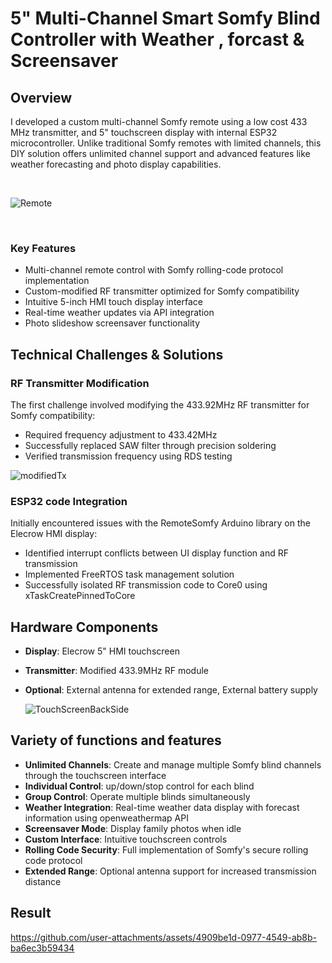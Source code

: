 # 5" Multi-Channel Smart Somfy Blind Controller with Weather , forcast & Screensaver

## Overview

I developed a custom multi-channel Somfy remote using a low cost 433 MHz transmitter, 
and 5" touchscreen display with internal ESP32 microcontroller. Unlike traditional Somfy remotes with 
limited channels, this DIY solution offers unlimited channel support and advanced 
features like weather forecasting and photo display capabilities.


<br>

<p align="center">
  
![Remote](https://github.com/user-attachments/assets/8409b49d-5db0-4d69-be54-ae2eae4ae10f)

 
</p>

<br>

### Key Features

- Multi-channel remote control with Somfy rolling-code protocol implementation
- Custom-modified RF transmitter optimized for Somfy compatibility
- Intuitive 5-inch HMI touch display interface
- Real-time weather updates via API integration
- Photo slideshow screensaver functionality

## Technical Challenges & Solutions

### RF Transmitter Modification
The first challenge involved modifying the 433.92MHz RF transmitter for Somfy compatibility:
- Required frequency adjustment to 433.42MHz
- Successfully replaced SAW filter through precision soldering
- Verified transmission frequency using RDS testing

![modifiedTx](https://github.com/user-attachments/assets/0e451065-9155-451d-8ad5-c71580fcf5c1)


### ESP32 code Integration
Initially encountered issues with the RemoteSomfy Arduino library on the Elecrow HMI display:
- Identified interrupt conflicts between UI display function and RF transmission
- Implemented FreeRTOS task management solution
- Successfully isolated RF transmission code to Core0 using xTaskCreatePinnedToCore

## Hardware Components

- **Display**: Elecrow 5" HMI touchscreen
- **Transmitter**: Modified 433.9MHz RF module
- **Optional**: External antenna for extended range, External battery supply

  ![TouchScreenBackSide](https://github.com/user-attachments/assets/93fad01e-eee4-4c7b-b129-be598b57eb81)


## Variety of functions and features

- **Unlimited Channels**: Create and manage multiple Somfy blind channels through the touchscreen interface
- **Individual Control**: up/down/stop control for each blind 
- **Group Control**: Operate multiple blinds simultaneously
- **Weather Integration**: Real-time weather data display with forecast information using openweathermap API
- **Screensaver Mode**: Display family photos when idle
- **Custom Interface**: Intuitive touchscreen controls 
- **Rolling Code Security**: Full implementation of Somfy's secure rolling code protocol
- **Extended Range**: Optional antenna support for increased transmission distance

## Result

<p align="center">

https://github.com/user-attachments/assets/4909be1d-0977-4549-ab8b-ba6ec3b59434

</p>
